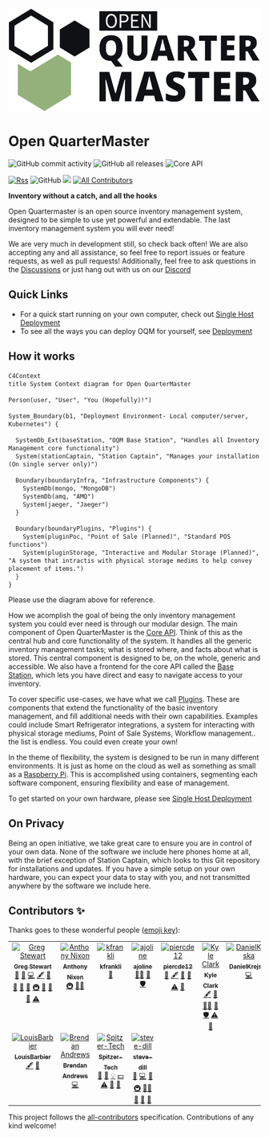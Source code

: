 <img src="media/logo/Quarter%20Master%20Main%20Logo%20Outlined.svg" alt="Open QuarterMaster Logo">

# Open QuarterMaster

<!-- https://shields.io -->
![GitHub commit activity](https://img.shields.io/github/commit-activity/m/Epic-Breakfast-Productions/OpenQuarterMaster)
![GitHub all releases](https://img.shields.io/github/downloads/Epic-Breakfast-Productions/OpenQuarterMaster/total)
![Core API](https://github.com/Epic-Breakfast-Productions/OpenQuarterMaster/actions/workflows/core-api.yml/badge.svg)

[//]: # (![Station Captain]&#40;https://github.com/Epic-Breakfast-Productions/OpenQuarterMaster/actions/workflows/stationCaptain.yml/badge.svg&#41;)
<a href="https://github.com/Epic-Breakfast-Productions/OpenQuarterMaster/releases.atom">![Rss](https://img.shields.io/badge/rss-F88900?style=for-the-badge&logo=rss&logoColor=white)</a>
![GitHub](https://img.shields.io/github/license/Epic-Breakfast-Productions/OpenQuarterMaster)
[![](https://dcbadge.limes.pink/api/server/cpcVh6SyNn?style=flat)](https://discord.gg/cpcVh6SyNn)<!-- ALL-CONTRIBUTORS-BADGE:START - Do not remove or modify this section -->
[![All Contributors](https://img.shields.io/badge/all_contributors-11-orange.svg?style=flat-square)](#contributors-)
<!-- ALL-CONTRIBUTORS-BADGE:END -->

**Inventory without a catch, and all the hooks**

Open Quartermaster is an open source inventory management system, designed to be simple to use yet powerful and extendable. The last inventory management system you will ever need!

We are very much in development still, so check back often! We are also accepting any and all assistance, so feel free to report issues or feature requests, as well as pull requests! Additionally, feel free to ask questions in the [Discussions](https://github.com/Epic-Breakfast-Productions/OpenQuarterMaster/discussions) or just hang out with us on our [Discord](https://discord.gg/cpcVh6SyNn)

## Quick Links

 - For a quick start running on your own computer, check out [Single Host Deployment](deployment/Single%20Host)
 - To see all the ways you can deploy OQM for yourself, see [Deployment](deployment/)

## How it works

```mermaid
C4Context
title System Context diagram for Open QuarterMaster

Person(user, "User", "You (Hopefully)!")

System_Boundary(b1, "Deployment Environment- Local computer/server, Kubernetes") {

  SystemDb_Ext(baseStation, "OQM Base Station", "Handles all Inventory Management core functionality")
  System(stationCaptain, "Station Captain", "Manages your installation (On single server only)")

  Boundary(boundaryInfra, "Infrastructure Components") {
    SystemDb(mongo, "MongoDB")
    SystemDb(amq, "AMQ")
    System(jaeger, "Jaeger")
  }
  
  Boundary(boundaryPlugins, "Plugins") {
    System(pluginPoc, "Point of Sale (Planned)", "Standard POS functions")
    System(pluginStorage, "Interactive and Modular Storage (Planned)", "A system that intractis with physical storage medims to help convey placement of items.")
  }
}

```
Please use the diagram above for reference.

How we acomplish the goal of being the only inventory management system you could ever need is through our modular design. The main component of Open QuarterMaster is the [Core API](software/oqm-core-api). Think of this as the central hub and core functionality of the system. It handles all the generic inventory management tasks; what is stored where, and facts about what is stored. This central component is designed to be, on the whole, generic and accessible. We also have a frontend for the core API called the [Base Station](software/oqm-core-base-station), which lets you have direct and easy to navigate access to your inventory.

To cover specific use-cases, we have what we call [Plugins](software/plugins). These are components that extend the functionality of the basic inventory management, and fill additional needs with their own capabilities. Examples could include Smart Refrigerator integrations, a system for interacting with physical storage mediums, Point of Sale Systems, Workflow management.. the list is endless. You could even create your own!

In the theme of flexibility, the system is designed to be run in many different environments. It is just as home on the cloud as well as something as small as a [Raspberry Pi](https://www.raspberrypi.com/). This is accomplished using containers, segmenting each software component, ensuring flexibility and ease of management.

To get started on your own hardware, please see [Single Host Deployment](deployment/Single%20Host)

## On Privacy

Being an open initiative, we take great care to ensure you are in control of your own data. None of the software we include here phones home at all, with the brief exception of Station Captain, which looks to this Git repository for installations and updates. If you have a simple setup on your own hardware, you can expect your data to stay with you, and not transmitted anywhere by the software we include here.

## Contributors ✨

Thanks goes to these wonderful people ([emoji key](https://allcontributors.org/docs/en/emoji-key)):

<!-- ALL-CONTRIBUTORS-LIST:START - Do not remove or modify this section -->
<!-- prettier-ignore-start -->
<!-- markdownlint-disable -->
<table>
  <tbody>
    <tr>
      <td align="center" valign="top" width="14.28%"><a href="http://gjstewart.net"><img src="https://avatars.githubusercontent.com/u/7083701?v=4?s=100" width="100px;" alt="Greg Stewart"/><br /><sub><b>Greg Stewart</b></sub></a><br /><a href="https://github.com/Epic-Breakfast-Productions/OpenQuarterMaster/issues?q=author%3AGregJohnStewart" title="Bug reports">🐛</a> <a href="#business-GregJohnStewart" title="Business development">💼</a> <a href="https://github.com/Epic-Breakfast-Productions/OpenQuarterMaster/commits?author=GregJohnStewart" title="Code">💻</a> <a href="#content-GregJohnStewart" title="Content">🖋</a> <a href="#data-GregJohnStewart" title="Data">🔣</a> <a href="https://github.com/Epic-Breakfast-Productions/OpenQuarterMaster/commits?author=GregJohnStewart" title="Documentation">📖</a> <a href="#design-GregJohnStewart" title="Design">🎨</a> <a href="#ideas-GregJohnStewart" title="Ideas, Planning, & Feedback">🤔</a> <a href="#infra-GregJohnStewart" title="Infrastructure (Hosting, Build-Tools, etc)">🚇</a> <a href="#maintenance-GregJohnStewart" title="Maintenance">🚧</a> <a href="#projectManagement-GregJohnStewart" title="Project Management">📆</a> <a href="#tool-GregJohnStewart" title="Tools">🔧</a> <a href="https://github.com/Epic-Breakfast-Productions/OpenQuarterMaster/commits?author=GregJohnStewart" title="Tests">⚠️</a></td>
      <td align="center" valign="top" width="14.28%"><a href="https://github.com/anixon-rh"><img src="https://avatars.githubusercontent.com/u/55244503?v=4?s=100" width="100px;" alt="Anthony Nixon"/><br /><sub><b>Anthony Nixon</b></sub></a><br /><a href="#infra-anixon-rh" title="Infrastructure (Hosting, Build-Tools, etc)">🚇</a> <a href="#mentoring-anixon-rh" title="Mentoring">🧑‍🏫</a></td>
      <td align="center" valign="top" width="14.28%"><a href="https://github.com/kfrankli"><img src="https://avatars.githubusercontent.com/u/3671139?v=4?s=100" width="100px;" alt="kfrankli"/><br /><sub><b>kfrankli</b></sub></a><br /><a href="https://github.com/Epic-Breakfast-Productions/OpenQuarterMaster/commits?author=kfrankli" title="Documentation">📖</a></td>
      <td align="center" valign="top" width="14.28%"><a href="https://github.com/ajoline"><img src="https://avatars.githubusercontent.com/u/80230444?v=4?s=100" width="100px;" alt="ajoline"/><br /><sub><b>ajoline</b></sub></a><br /><a href="#mentoring-ajoline" title="Mentoring">🧑‍🏫</a> <a href="https://github.com/Epic-Breakfast-Productions/OpenQuarterMaster/pulls?q=is%3Apr+reviewed-by%3Aajoline" title="Reviewed Pull Requests">👀</a> <a href="#security-ajoline" title="Security">🛡️</a></td>
      <td align="center" valign="top" width="14.28%"><a href="https://github.com/piercde12"><img src="https://avatars.githubusercontent.com/u/132835358?v=4?s=100" width="100px;" alt="piercde12"/><br /><sub><b>piercde12</b></sub></a><br /><a href="#business-piercde12" title="Business development">💼</a> <a href="#content-piercde12" title="Content">🖋</a> <a href="https://github.com/Epic-Breakfast-Productions/OpenQuarterMaster/commits?author=piercde12" title="Documentation">📖</a> <a href="#design-piercde12" title="Design">🎨</a> <a href="https://github.com/Epic-Breakfast-Productions/OpenQuarterMaster/commits?author=piercde12" title="Tests">⚠️</a> <a href="#userTesting-piercde12" title="User Testing">📓</a></td>
      <td align="center" valign="top" width="14.28%"><a href="https://github.com/kyleclarktech"><img src="https://avatars.githubusercontent.com/u/86199883?v=4?s=100" width="100px;" alt="Kyle Clark"/><br /><sub><b>Kyle Clark</b></sub></a><br /><a href="#content-kyleclarktech" title="Content">🖋</a> <a href="#ideas-kyleclarktech" title="Ideas, Planning, & Feedback">🤔</a> <a href="#mentoring-kyleclarktech" title="Mentoring">🧑‍🏫</a> <a href="https://github.com/Epic-Breakfast-Productions/OpenQuarterMaster/pulls?q=is%3Apr+reviewed-by%3Akyleclarktech" title="Reviewed Pull Requests">👀</a> <a href="#security-kyleclarktech" title="Security">🛡️</a> <a href="https://github.com/Epic-Breakfast-Productions/OpenQuarterMaster/commits?author=kyleclarktech" title="Tests">⚠️</a> <a href="#userTesting-kyleclarktech" title="User Testing">📓</a></td>
      <td align="center" valign="top" width="14.28%"><a href="https://github.com/DanielKrejska"><img src="https://avatars.githubusercontent.com/u/44409727?v=4?s=100" width="100px;" alt="DanielKrejska"/><br /><sub><b>DanielKrejska</b></sub></a><br /><a href="https://github.com/Epic-Breakfast-Productions/OpenQuarterMaster/commits?author=DanielKrejska" title="Code">💻</a></td>
    </tr>
    <tr>
      <td align="center" valign="top" width="14.28%"><a href="https://github.com/LouisBarbier"><img src="https://avatars.githubusercontent.com/u/116147989?v=4?s=100" width="100px;" alt="LouisBarbier"/><br /><sub><b>LouisBarbier</b></sub></a><br /><a href="#content-LouisBarbier" title="Content">🖋</a> <a href="#projectManagement-LouisBarbier" title="Project Management">📆</a></td>
      <td align="center" valign="top" width="14.28%"><a href="https://github.com/BrendanAndrews"><img src="https://avatars.githubusercontent.com/u/113378507?v=4?s=100" width="100px;" alt="Brendan Andrews"/><br /><sub><b>Brendan Andrews</b></sub></a><br /><a href="https://github.com/Epic-Breakfast-Productions/OpenQuarterMaster/commits?author=BrendanAndrews" title="Code">💻</a></td>
      <td align="center" valign="top" width="14.28%"><a href="https://github.com/Spitzer-Tech"><img src="https://avatars.githubusercontent.com/u/37207444?v=4?s=100" width="100px;" alt="Spitzer-Tech"/><br /><sub><b>Spitzer-Tech</b></sub></a><br /><a href="https://github.com/Epic-Breakfast-Productions/OpenQuarterMaster/issues?q=author%3ASpitzer-Tech" title="Bug reports">🐛</a> <a href="#design-Spitzer-Tech" title="Design">🎨</a> <a href="#example-Spitzer-Tech" title="Examples">💡</a> <a href="#financial-Spitzer-Tech" title="Financial">💵</a> <a href="https://github.com/Epic-Breakfast-Productions/OpenQuarterMaster/commits?author=Spitzer-Tech" title="Tests">⚠️</a> <a href="#userTesting-Spitzer-Tech" title="User Testing">📓</a> <a href="#ideas-Spitzer-Tech" title="Ideas, Planning, & Feedback">🤔</a></td>
      <td align="center" valign="top" width="14.28%"><a href="https://github.com/steve-dill"><img src="https://avatars.githubusercontent.com/u/175041555?v=4?s=100" width="100px;" alt="steve-dill"/><br /><sub><b>steve-dill</b></sub></a><br /><a href="https://github.com/Epic-Breakfast-Productions/OpenQuarterMaster/issues?q=author%3Asteve-dill" title="Bug reports">🐛</a> <a href="https://github.com/Epic-Breakfast-Productions/OpenQuarterMaster/commits?author=steve-dill" title="Code">💻</a> <a href="#ideas-steve-dill" title="Ideas, Planning, & Feedback">🤔</a> <a href="#infra-steve-dill" title="Infrastructure (Hosting, Build-Tools, etc)">🚇</a> <a href="#mentoring-steve-dill" title="Mentoring">🧑‍🏫</a> <a href="#tool-steve-dill" title="Tools">🔧</a> <a href="#userTesting-steve-dill" title="User Testing">📓</a> <a href="#maintenance-steve-dill" title="Maintenance">🚧</a></td>
    </tr>
  </tbody>
</table>

<!-- markdownlint-restore -->
<!-- prettier-ignore-end -->

<!-- ALL-CONTRIBUTORS-LIST:END -->

This project follows the [all-contributors](https://github.com/all-contributors/all-contributors) specification. Contributions of any kind welcome!
